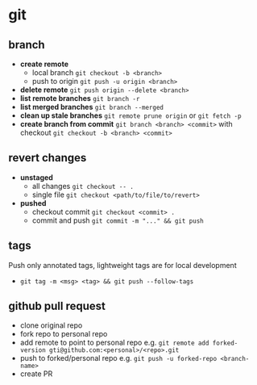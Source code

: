 # git

## branch

 - **create remote**
   - local branch `git checkout -b <branch>`
   - push to origin `git push -u origin <branch>`
 - **delete remote** `git push origin --delete <branch>`
 - **list remote branches** `git branch -r`
 - **list merged branches** `git branch --merged`
 - **clean up stale branches** `git remote prune origin` or `git fetch -p`
 - **create branch from commit** `git branch <branch> <commit>` with checkout `git checkout -b <branch> <commit>`

## revert changes
 - **unstaged**
   - all changes `git checkout -- .`
   - single file `git checkout <path/to/file/to/revert>`
 - **pushed**
   - checkout commit `git checkout <commit> .`
   - commit and push `git commit -m "..." && git push`

## tags
Push only annotated tags, lightweight tags are for local development
 - `git tag -m <msg> <tag> && git push --follow-tags`

## github pull request
- clone original repo
- fork repo to personal repo
- add remote to point to personal repo e.g. `git remote add forked-version gti@github.com:<personal>/<repo>.git`
- push to forked/personal repo e.g. `git push -u forked-repo <branch-name>`
- create PR
